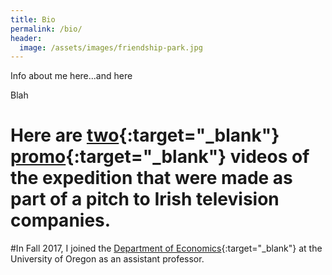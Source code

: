 ```yaml
---
title: Bio
permalink: /bio/
header:
  image: /assets/images/friendship-park.jpg
---
```


Info about me here...and here

Blah
# Here are [two](http://www.youtube.com/watch?v=BOFWtnCMnJw){:target="_blank"} [promo](http://www.youtube.com/watch?v=fL4JsEH_CJU){:target="_blank"} videos of the expedition that were made as part of a pitch to Irish television companies.

#In Fall 2017, I joined the [Department of Economics](http://economics.uoregon.edu/){:target="_blank"} at the University of Oregon as an assistant professor.



